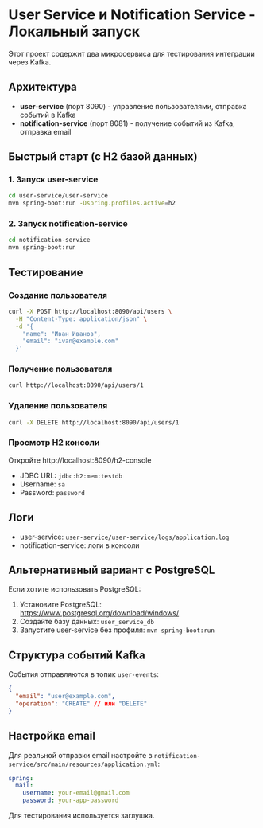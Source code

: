 # User Service и Notification Service - Локальный запуск

Этот проект содержит два микросервиса для тестирования интеграции через Kafka.

## Архитектура

- **user-service** (порт 8090) - управление пользователями, отправка событий в Kafka
- **notification-service** (порт 8081) - получение событий из Kafka, отправка email

## Быстрый старт (с H2 базой данных)

### 1. Запуск user-service

```bash
cd user-service/user-service
mvn spring-boot:run -Dspring.profiles.active=h2
```

### 2. Запуск notification-service

```bash
cd notification-service
mvn spring-boot:run
```

## Тестирование

### Создание пользователя
```bash
curl -X POST http://localhost:8090/api/users \
  -H "Content-Type: application/json" \
  -d '{
    "name": "Иван Иванов",
    "email": "ivan@example.com"
  }'
```

### Получение пользователя
```bash
curl http://localhost:8090/api/users/1
```

### Удаление пользователя
```bash
curl -X DELETE http://localhost:8090/api/users/1
```

### Просмотр H2 консоли
Откройте http://localhost:8090/h2-console
- JDBC URL: `jdbc:h2:mem:testdb`
- Username: `sa`
- Password: `password`

## Логи

- user-service: `user-service/user-service/logs/application.log`
- notification-service: логи в консоли

## Альтернативный вариант с PostgreSQL

Если хотите использовать PostgreSQL:

1. Установите PostgreSQL: https://www.postgresql.org/download/windows/
2. Создайте базу данных: `user_service_db`
3. Запустите user-service без профиля: `mvn spring-boot:run`

## Структура событий Kafka

События отправляются в топик `user-events`:

```json
{
  "email": "user@example.com",
  "operation": "CREATE" // или "DELETE"
}
```

## Настройка email

Для реальной отправки email настройте в `notification-service/src/main/resources/application.yml`:

```yaml
spring:
  mail:
    username: your-email@gmail.com
    password: your-app-password
```

Для тестирования используется заглушка. 
